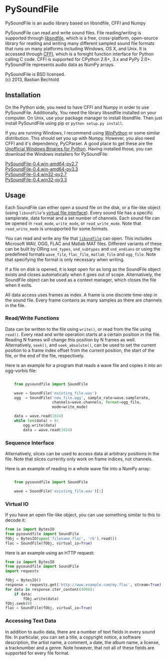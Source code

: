 PySoundFile
===========

PySoundFile is an audio library based on libsndfile, CFFI and Numpy

PySoundFile can read and write sound files. File reading/writing is
supported through [libsndfile][], which is a free, cross-platform,
open-source library for reading and writing many different sampled
sound file formats that runs on many platforms including Windows, OS
X, and Unix. It is accessed through [CFFI][], which is a foreight
function interface for Python calling C code. CFFI is supported for
CPython 2.6+, 3.x and PyPy 2.0+. PySoundFile represents audio data as
NumPy arrays.

[libsndfile]: http://www.mega-nerd.com/libsndfile/
[CFFI]: http://cffi.readthedocs.org/

PySoundFile is BSD licensed.  
(c) 2013, Bastian Bechtold

Installation
------------

On the Python side, you need to have CFFI and Numpy in order to use
PySoundFile. Additionally, You need the library libsndfile installed on
your computer. On Unix, use your package manager to install libsndfile.
Then just install PySoundFile using pip or `python setup.py install`.

If you are running Windows, I recommend using [WinPython][] or some
similar distribution. This should set you up with Numpy. However, you
also need CFFI and it's dependency, PyCParser. A good place to get
these are the [Unofficial Windows Binaries for Python][pybuilds].
Having installed those, you can download the Windows installers for
PySoundFile:

[PySoundFile-0.4.win-amd64-py2.7](https://github.com/bastibe/PySoundFile/raw/master/dist/PySoundFile-0.4.win-amd64-py2.7.exe)  
[PySoundFile-0.4.win-amd64-py3.3](https://github.com/bastibe/PySoundFile/raw/master/dist/PySoundFile-0.4.win-amd64-py3.3.exe)  
[PySoundFile-0.4.win32-py2.7](https://github.com/bastibe/PySoundFile/raw/master/dist/PySoundFile-0.4.win32-py2.7.exe)  
[PySoundFile-0.4.win32-py3.3](https://github.com/bastibe/PySoundFile/raw/master/dist/PySoundFile-0.4.win32-py3.3.exe)

[WinPython]: https://code.google.com/p/winpython/
[pybuilds]: http://www.lfd.uci.edu/~gohlke/pythonlibs/


Usage
-----

Each SoundFile can either open a sound file on the disk, or a
file-like object (using `libsndfile`'s [virtual file interface][vio]).
Every sound file has a specific samplerate, data format and a set
number of channels. Each sound file can be opened in `read_mode`,
`write_mode`, or `read_write_mode`. Note that `read_write_mode` is
unsupported for some formats.

You can read and write any file that [`libsndfile`][formats] can open.
This includes Microsoft WAV, OGG, FLAC and Matlab MAT files. Different
variants of these can be built by ORing `snd_types`, `snd_subtypes`
and `snd_endians` or using the predefined formats `wave_file`,
`flac_file`, `matlab_file` and `ogg_file`. Note that specifying the
format is only necessary when writing.

If a file on disk is opened, it is kept open for as long as the
SoundFile object exists and closes automatically when it goes out of
scope. Alternatively, the SoundFile object can be used as a context
manager, which closes the file when it exits.

All data access uses frames as index. A frame is one discrete
time-step in the sound file. Every frame contains as many samples as
there are channels in the file.

[vio]: http://www.mega-nerd.com/libsndfile/api.html#open_virtual
[formats]: http://www.mega-nerd.com/libsndfile/#Features

### Read/Write Functions

Data can be written to the file using `write()`, or read from the
file using `read()`. Every read and write operation starts at a
certain position in the file. Reading N frames will change this
position by N frames as well. Alternatively, `seek()`, and
`seek_absolute()`, can be used to set the current position to a
frame index offset from the current position, the start of the file,
or the end of the file, respectively.

Here is an example for a program that reads a wave file and copies it
into an ogg-vorbis file:

```python

    from pysoundfile import SoundFile

    wave = SoundFile('existing_file.wav')
    ogg  = SoundFile('new_file.ogg', sample_rate=wave.samplerate,
                     channels=wave.channels, format=ogg_file,
                     mode=write_mode)

    data = wave.read(1024)
    while len(data) > 0:
        ogg.write(data)
        data = wave.read(1024)
```

### Sequence Interface

Alternatively, slices can be used to access data at arbitrary
positions in the file. Note that slices currently only work on frame
indices, not channels.

Here is an example of reading in a whole wave file into a NumPy array:

```python

    from pysoundfile import SoundFile

    wave = SoundFile('existing_file.wav')[:]
```

### Virtual IO

If you have an open file-like object, you can use something
similar to this to decode it:

```python
from io import BytesIO
from pysoundfile import SoundFile
fObj = BytesIO(open('filename.flac', 'rb').read())
flac = SoundFile(fObj, virtual_io=True)
```

Here is an example using an HTTP request:
```python
from io import BytesIO
from pysoundfile import SoundFile
import requests

fObj = BytesIO()
response = requests.get('http://www.example.com/my.flac', stream=True)
for data in response.iter_content(4096):
    if data:
        fObj.write(data)
fObj.seek(0)
flac = SoundFile(fObj, virtual_io=True)
```

### Accessing Text Data

In addition to audio data, there are a number of text fields in every
sound file. In particular, you can set a title, a copyright notice, a
software description, the artist name, a comment, a date, the album
name, a license, a tracknumber and a genre. Note however, that not all
of these fields are supported for every file format.
